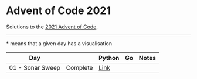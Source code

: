 # Advent of Code 2021

Solutions to the [2021 Advent of Code](https://adventofcode.com/2021).

---

\* means that a given day has a visualisation

<!-- PARSE START -->

| Day                                 |                    | Python                                   | Go                                   | Notes                |
| ----------------------------------- | ------------------ | ---------------------------------------- | ------------------------------------ | -------------------- |
| 01 - Sonar Sweep                    | Complete           | [Link](01-sonarSweet/py)                 |                                      |                      |

<!-- PARSE END -->